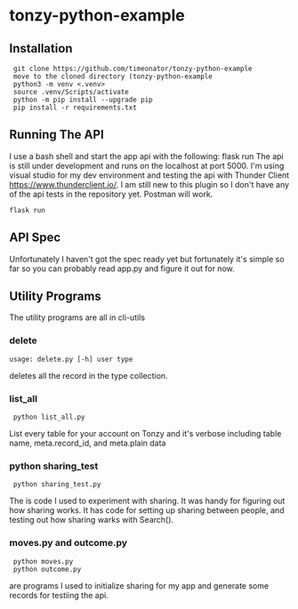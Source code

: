 # tonzy-python-example
## Installation
     git clone https://github.com/timeonator/tonzy-python-example
     move to the cloned directory (tonzy-python-example
     python3 -m venv <.venv>
     source .venv/Scripts/activate
     python -m pip install --upgrade pip
     pip install -r requirements.txt

## Running The API
I use a bash shell and start the app api with the following:
     flask run
The api is still under development and runs on the localhost at port 5000. I'm using visual studio for my dev environment and testing the api with Thunder Client https://www.thunderclient.io/. I am still new to this plugin so I don't have any of the api tests in the repository yet. Postman will work.

    flask run
    
## API Spec
Unfortunately I haven't got the spec ready yet but fortunately it's simple so far so you can probably read app.py and figure it out for now.


## Utility Programs
The utility programs are all in cli-utils

### delete
    usage: delete.py [-h] user type
deletes all the record in the type collection.

### list_all
     python list_all.py
List every table for your account on Tonzy and it's verbose including table name, meta.record_id, and meta.plain data

### python sharing_test
     python sharing_test.py
The is code I used to experiment with sharing. It was handy for figuring out how sharing works. It has code for setting up sharing between people, and testing out how sharing warks with Search().

### moves.py and outcome.py
     python moves.py
     python outcome.py
are programs I used to initialize sharing for my app and generate some records for testiing the api.


